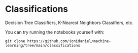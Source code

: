 # Classifications

Decision Tree Classifiers, K-Nearest Neighbors Classifiers, etc.

You can try running the notebooks yourself with:

`git clone https://github.com/jonidaniel/machine-learning/tree/main/classifications`

